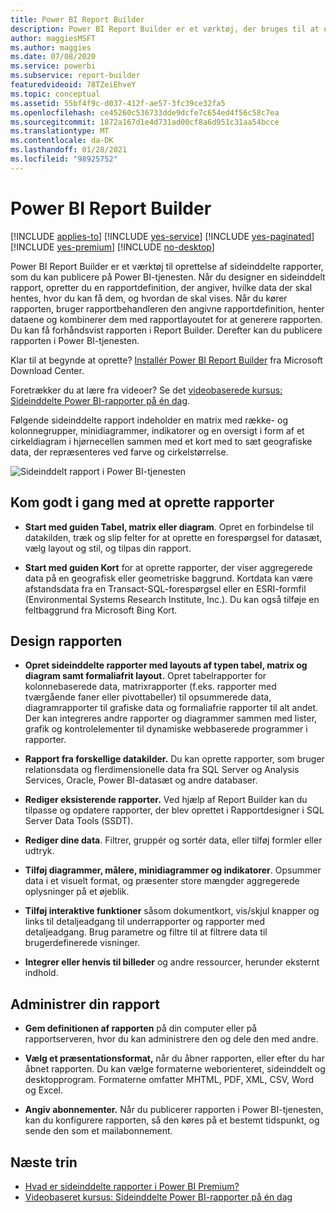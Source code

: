 ```yaml
---
title: Power BI Report Builder
description: Power BI Report Builder er et værktøj, der bruges til at oprette sideinddelte rapporter.
author: maggiesMSFT
ms.author: maggies
ms.date: 07/08/2020
ms.service: powerbi
ms.subservice: report-builder
featuredvideoid: 78TZeiEhveY
ms.topic: conceptual
ms.assetid: 55bf4f9c-d037-412f-ae57-3fc39ce32fa5
ms.openlocfilehash: ce45260c536733dde9dcfe7c654ed4f56c58c7ea
ms.sourcegitcommit: 1872a167d1e4d731ad00cf8a6d951c31aa54bcce
ms.translationtype: MT
ms.contentlocale: da-DK
ms.lasthandoff: 01/28/2021
ms.locfileid: "98925752"
---
```

# <a name="power-bi-report-builder"></a>Power BI Report Builder

[!INCLUDE [applies-to](../includes/applies-to.md)] [!INCLUDE [yes-service](../includes/yes-service.md)] [!INCLUDE [yes-paginated](../includes/yes-paginated.md)] [!INCLUDE [yes-premium](../includes/yes-premium.md)] [!INCLUDE [no-desktop](../includes/no-desktop.md)] 

Power BI Report Builder er et værktøj til oprettelse af sideinddelte rapporter, som du kan publicere på Power BI-tjenesten.  Når du designer en sideinddelt rapport, opretter du en rapportdefinition, der angiver, hvilke data der skal hentes, hvor du kan få dem, og hvordan de skal vises. Når du kører rapporten, bruger rapportbehandleren den angivne rapportdefinition, henter dataene og kombinerer dem med rapportlayoutet for at generere rapporten. Du kan få forhåndsvist rapporten i Report Builder. Derefter kan du publicere rapporten i Power BI-tjenesten.
 
Klar til at begynde at oprette? [Installér Power BI Report Builder](https://go.microsoft.com/fwlink/?linkid=2086513) fra Microsoft Download Center.

Foretrækker du at lære fra videoer? Se det [videobaserede kursus: Sideinddelte Power BI-rapporter på én dag](../learning-catalog/paginated-reports-online-course.md).

Følgende sideinddelte rapport indeholder en matrix med række- og kolonnegrupper, minidiagrammer, indikatorer og en oversigt i form af et cirkeldiagram i hjørnecellen sammen med et kort med to sæt geografiske data, der repræsenteres ved farve og cirkelstørrelse.  

![Sideinddelt rapport i Power BI-tjenesten](media/report-builder-power-bi/report-builder-get-started-paginated-report.png)

##  <a name="jump-start-report-creation"></a><a name="JumpStartReptCreation"></a> Kom godt i gang med at oprette rapporter  
 
-   **Start med guiden Tabel, matrix eller diagram**. Opret en forbindelse til datakilden, træk og slip felter for at oprette en forespørgsel for datasæt, vælg layout og stil, og tilpas din rapport.  
  
-   **Start med guiden Kort** for at oprette rapporter, der viser aggregerede data på en geografisk eller geometriske baggrund. Kortdata kan være afstandsdata fra en Transact-SQL-forespørgsel eller en ESRI-formfil (Environmental Systems Research Institute, Inc.). Du kan også tilføje en feltbaggrund fra Microsoft Bing Kort.  

##  <a name="design-your-report"></a><a name="DesignRept"></a> Design rapporten  
  
-   **Opret sideinddelte rapporter med layouts af typen tabel, matrix og diagram samt formaliafrit layout.** Opret tabelrapporter for kolonnebaserede data, matrixrapporter (f.eks. rapporter med tværgående faner eller pivottabeller) til opsummerede data, diagramrapporter til grafiske data og formaliafrie rapporter til alt andet. Der kan integreres andre rapporter og diagrammer sammen med lister, grafik og kontrolelementer til dynamiske webbaserede programmer i rapporter.  
  
-   **Rapport fra forskellige datakilder.** Du kan oprette rapporter, som bruger relationsdata og flerdimensionelle data fra SQL Server og Analysis Services, Oracle, Power BI-datasæt og andre databaser.  
  
-   **Rediger eksisterende rapporter.** Ved hjælp af Report Builder kan du tilpasse og opdatere rapporter, der blev oprettet i Rapportdesigner i SQL Server Data Tools (SSDT).  
  
-   **Rediger dine data**. Filtrer, gruppér og sortér data, eller tilføj formler eller udtryk.  

-   **Tilføj diagrammer, målere, minidiagrammer og indikatorer**. Opsummer data i et visuelt format, og præsenter store mængder aggregerede oplysninger på et øjeblik.  
  
-   **Tilføj interaktive funktioner** såsom dokumentkort, vis/skjul knapper og links til detaljeadgang til underrapporter og rapporter med detaljeadgang. Brug parametre og filtre til at filtrere data til brugerdefinerede visninger.  
  
-   **Integrer eller henvis til billeder** og andre ressourcer, herunder eksternt indhold.  
  
##  <a name="manage-your-report"></a><a name="ManageRpt"></a> Administrer din rapport  
  
-   **Gem definitionen af rapporten** på din computer eller på rapportserveren, hvor du kan administrere den og dele den med andre.  
  
-   **Vælg et præsentationsformat,** når du åbner rapporten, eller efter du har åbnet rapporten. Du kan vælge formaterne weborienteret, sideinddelt og desktopprogram. Formaterne omfatter MHTML, PDF, XML, CSV, Word og Excel.  
  
-   **Angiv abonnementer.** Når du publicerer rapporten i Power BI-tjenesten, kan du konfigurere rapporten, så den køres på et bestemt tidspunkt, og sende den som et mailabonnement.  

## <a name="next-steps"></a>Næste trin

- [Hvad er sideinddelte rapporter i Power BI Premium?](paginated-reports-report-builder-power-bi.md)
- [Videobaseret kursus: Sideinddelte Power BI-rapporter på én dag](../learning-catalog/paginated-reports-online-course.md)

